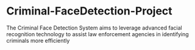 # Criminal-FaceDetection-Project
The Criminal Face Detection System aims to leverage advanced facial recognition technology to assist law enforcement agencies in identifying criminals more efficiently
